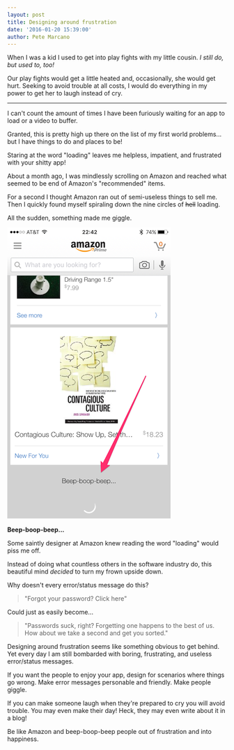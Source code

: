 ```yaml
---
layout: post
title: Designing around frustration
date: '2016-01-20 15:39:00'
author: Pete Marcano
---
```


When I was a kid I used to get into play fights with my little cousin. *I still do, but used to, too!*

Our play fights would get a little heated and, occasionally, she would get hurt. Seeking to avoid trouble at all costs, I would do everything in my power to get her to laugh instead of cry.

---

I can't count the amount of times I have been furiously waiting for an app to load or a video to buffer.

Granted, this is pretty high up there on the list of my first world problems... but I have things to do and places to be!

Staring at the word "loading" leaves me helpless, impatient, and frustrated with your shitty app!

About a month ago, I was mindlessly scrolling on Amazon and reached what seemed to be end of Amazon's "recommended" items.

For a second I thought Amazon ran out of semi-useless things to sell me. Then I quickly found myself spiraling down the nine circles of ~~hell~~ loading.

All the sudden, something made me giggle.

![Beep-boop-beep](/images/2015-12-13_22_42_52.png)

**Beep-boop-beep...**

Some saintly designer at Amazon knew reading the word "loading" would piss me off.

Instead of doing what countless others in the software industry do, this beautiful mind *decided* to turn my frown upside down.

Why doesn't every error/status message do this?

>"Forgot your password? Click here"

Could just as easily become...

>"Passwords suck, right? Forgetting one happens to the best of us. How about we take a second and get you sorted."

Designing around frustration seems like something obvious to get behind. Yet every day I am still bombarded with boring, frustrating, and useless error/status messages.

If you want the people to enjoy your app, design for scenarios where things go wrong. Make error messages personable and friendly. Make people giggle.

If you can make someone laugh when they're prepared to cry you will avoid trouble. You may even make their day! Heck, they may even write about it in a blog!

Be like Amazon and beep-boop-beep people out of frustration and into happiness.

